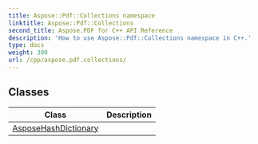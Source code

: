 ```yaml
---
title: Aspose::Pdf::Collections namespace
linktitle: Aspose::Pdf::Collections
second_title: Aspose.PDF for C++ API Reference
description: 'How to use Aspose::Pdf::Collections namespace in C++.'
type: docs
weight: 300
url: /cpp/aspose.pdf.collections/
---
```




## Classes

| Class | Description |
| --- | --- |
| [AsposeHashDictionary](./asposehashdictionary/) |  |

